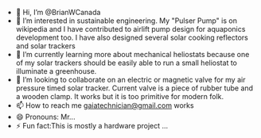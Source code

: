 - 👋 Hi, I’m @BrianWCanada
- 👀 I’m interested in sustainable engineering.  My "Pulser Pump" is on wikipedia and I have contributed to airlift pump design for aquaponics development too.  I have also designed several solar cooking reflectors and solar trackers
- 🌱 I’m currently learning more about mechanical heliostats because one of my solar trackers should be easily able to run a small heliostat to illuminate a greenhouse.
- 💞️ I’m looking to collaborate on an electric or magnetic valve  for my air pressure timed solar tracker.  Current valve is a piece of rubber tube and a wooden clamp.  It works but it is too primitive for modern folk. 
- 📫 How to reach me  gaiatechnician@gmail.com works
- 😄 Pronouns: Mr...
- ⚡ Fun fact:This is mostly a hardware project ...

<!---
BrianWCanada/BrianWCanada is a ✨ special ✨ repository because its `README.md` (this file) appears on your GitHub profile.
You can click the Preview link to take a look at your changes.
--->
